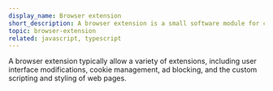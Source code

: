 ```yaml
---
display_name: Browser extension
short_description: A browser extension is a small software module for customizing a web browser.
topic: browser-extension
related: javascript, typescript
---
```

A browser extension typically allow a variety of extensions, including user interface modifications, cookie management, ad blocking, and the custom scripting and styling of web pages.
